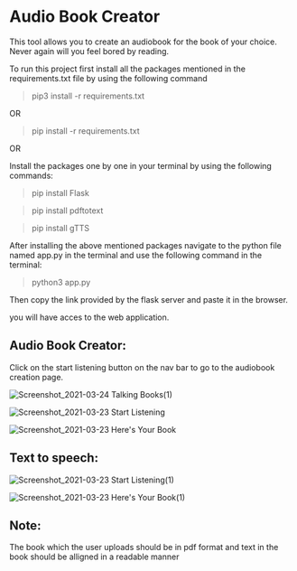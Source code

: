 <h1>Audio Book Creator</h1>

This tool allows you to create an audiobook for the book of your choice.
Never again will you feel bored by reading.

To run this project first install all the packages mentioned in the requirements.txt file by using the following command

> pip3 install -r requirements.txt  

OR

> pip install -r requirements.txt

OR

Install the packages one by one in your terminal by using the following commands:

>  pip install Flask

>  pip install pdftotext

>  pip install gTTS

After installing the above mentioned packages navigate to the python file named app.py in the terminal and use the following command in the terminal:

> python3 app.py

Then copy the link provided by the flask server and paste it in the browser.

you will have acces to the web application.

<h2>Audio Book Creator:</h2>

Click on the start listening button on the nav bar to go to the audiobook creation page.

![Screenshot_2021-03-24 Talking Books(1)](https://user-images.githubusercontent.com/38619289/113581830-46d1da80-9645-11eb-8dfe-ad443b24b575.png)

![Screenshot_2021-03-23 Start Listening](https://user-images.githubusercontent.com/38619289/113581900-60732200-9645-11eb-995c-2f0a5da236a1.png)

![Screenshot_2021-03-23 Here's Your Book](https://user-images.githubusercontent.com/38619289/113581912-649f3f80-9645-11eb-8e5d-fd9364edaecb.png)

<h2>Text to speech:</h2>

![Screenshot_2021-03-23 Start Listening(1)](https://user-images.githubusercontent.com/38619289/113582296-d1b2d500-9645-11eb-8199-a6dcfdcd4fa6.png)

![Screenshot_2021-03-23 Here's Your Book(1)](https://user-images.githubusercontent.com/38619289/113582319-da0b1000-9645-11eb-92b9-121ae66ed9ba.png)


<h2>Note:</h2>
The book which the user uploads should be in pdf format and text in the book should be alligned in a readable manner
